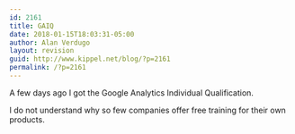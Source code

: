 ```yaml
---
id: 2161
title: GAIQ
date: 2018-01-15T18:03:31-05:00
author: Alan Verdugo
layout: revision
guid: http://www.kippel.net/blog/?p=2161
permalink: /?p=2161
---
```

A few days ago I got the Google Analytics Individual Qualification.

I do not understand why so few companies offer free training for their own products.